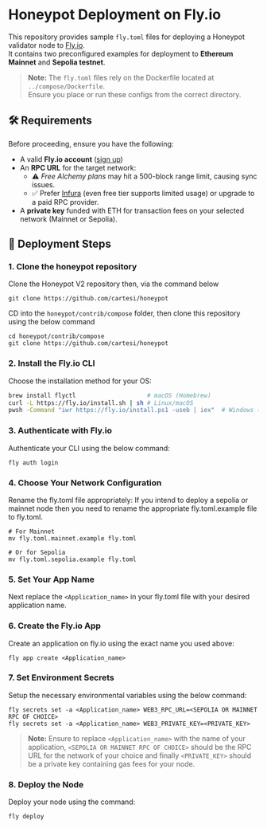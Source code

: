 # Honeypot Deployment on Fly.io

This repository provides sample `fly.toml` files for deploying a Honeypot validator node to [Fly.io](https://fly.io).  
It contains two preconfigured examples for deployment to **Ethereum Mainnet** and **Sepolia testnet**.

> **Note:** The `fly.toml` files rely on the Dockerfile located at `../compose/Dockerfile`.  
> Ensure you place or run these configs from the correct directory.

## 🛠️ Requirements

Before proceeding, ensure you have the following:

- A valid **Fly.io account** ([sign up](https://fly.io/docs/hands-on/sign-up/))
- An **RPC URL** for the target network:
  - ⚠️ *Free Alchemy plans* may hit a 500-block range limit, causing sync issues.
  - ✅ Prefer [Infura](https://infura.io) (even free tier supports limited usage) or upgrade to a paid RPC provider.
- A **private key** funded with ETH for transaction fees on your selected network (Mainnet or Sepolia).

## 🚀 Deployment Steps

### 1. Clone the honeypot repository

Clone the Honeypot V2 repository then, via the command below

```shell
git clone https://github.com/cartesi/honeypot
```

CD into the `honeypot/contrib/compose` folder, then clone this repository using the below command

```shell
cd honeypot/contrib/compose
git clone https://github.com/cartesi/honeypot
```

### 2. Install the Fly.io CLI

Choose the installation method for your OS:

```bash
brew install flyctl                    # macOS (Homebrew)
curl -L https://fly.io/install.sh | sh # Linux/macOS
pwsh -Command "iwr https://fly.io/install.ps1 -useb | iex"  # Windows (PowerShell)
```

### 3. Authenticate with Fly.io

Authenticate your CLI using the below command:

```shell
fly auth login
```

### 4. Choose Your Network Configuration

Rename the fly.toml file appropriately: If you intend to deploy a sepolia or mainnet node then you need to rename the appropriate fly.toml.example file to fly.toml. 

```shell
# For Mainnet
mv fly.toml.mainnet.example fly.toml

# Or for Sepolia
mv fly.toml.sepolia.example fly.toml
```

### 5. Set Your App Name

Next replace the `<Application_name>` in your fly.toml file with your desired application name.

### 6. Create the Fly.io App

Create an application on fly.io using the exact name you used above:

```shell
fly app create <Application_name>
```

### 7. Set Environment Secrets

Setup the necessary environmental variables using the below command:

```shell
fly secrets set -a <Application_name> WEB3_RPC_URL=<SEPOLIA OR MAINNET RPC OF CHOICE>
fly secrets set -a <Application_name> WEB3_PRIVATE_KEY=<PRIVATE_KEY>
```

> **Note:** Ensure to replace `<Application_name>` with the name of your application, `<SEPOLIA OR MAINNET RPC OF CHOICE>` should be the RPC URL for the network of your choice and finally `<PRIVATE_KEY>` should be a private key containing gas fees for your node.

### 8. Deploy the Node

Deploy your node using the command:

```shell
fly deploy 
```
